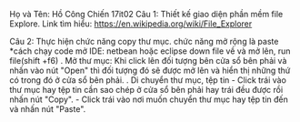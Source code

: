Họ và Tên: Hồ Công Chiến
17it02
Câu 1:  Thiết kế giao diện phần mềm file Explore.
		Link tìm hiểu: https://en.wikipedia.org/wiki/File_Explorer

Câu 2: Thực hiện chức năng copy thư mục.
chức năng mở rộng là paste
*cách chạy code
mở IDE: netbean hoặc eclipse
down file về và mở lên, run file(shift +f6)
. Mở thư mục: Khi click lên đối tượng bên cửa sổ bên phải và nhấn vào nút "Open" thì đối tượng đó sẽ được mở lên và hiển thị những thứ có trong đó ở cửa sổ bên phải.
. Di chuyển thư mục, tệp tin - Click trái vào thư mục hay tệp tin cần sao chép ở cửa sổ bên phải hay trái đều được rồi nhấn nút "Copy". - Click trái vào nơi muốn chuyển thư mục hay tệp tin đến và nhấn nút "Paste".
